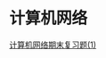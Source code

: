 # 计算机网络



[计算机网络期末复习题(1)](https://github.com/Jaya0455/njxzc-final-exam-review-material/blob/master/docs/junior/first-term/cn/cn-review01.pdf)